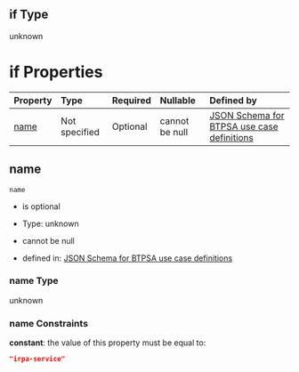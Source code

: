 ## if Type

unknown

# if Properties

| Property      | Type          | Required | Nullable       | Defined by                                                                                                                                                                                                        |
| :------------ | :------------ | :------- | :------------- | :---------------------------------------------------------------------------------------------------------------------------------------------------------------------------------------------------------------- |
| [name](#name) | Not specified | Optional | cannot be null | [JSON Schema for BTPSA use case definitions](btpsa-usecase-properties-services-items-allof-1-then-allof-49-if-properties-name.md "undefined#/properties/services/items/allOf/1/then/allOf/49/if/properties/name") |

## name



`name`

*   is optional

*   Type: unknown

*   cannot be null

*   defined in: [JSON Schema for BTPSA use case definitions](btpsa-usecase-properties-services-items-allof-1-then-allof-49-if-properties-name.md "undefined#/properties/services/items/allOf/1/then/allOf/49/if/properties/name")

### name Type

unknown

### name Constraints

**constant**: the value of this property must be equal to:

```json
"irpa-service"
```
